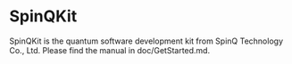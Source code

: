 # SpinQKit

SpinQKit is the quantum software development kit from SpinQ Technology Co., Ltd. Please find the manual in doc/GetStarted.md.
